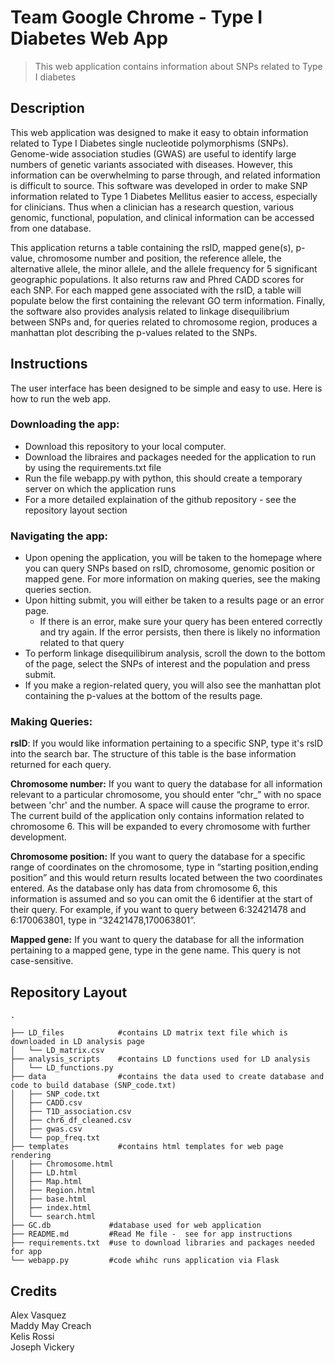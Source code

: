 # Team Google Chrome - Type I Diabetes Web App
> This web application contains information about SNPs related to Type I diabetes 

## Description 

This web application was designed to make it easy to obtain information related to Type I Diabetes single nucleotide polymorphisms (SNPs). Genome-wide association studies (GWAS) are useful to identify large numbers of genetic variants associated with diseases. However, this information can be overwhelming to parse through, and related information is difficult to source. This software was developed in order to make SNP information related to Type 1 Diabetes Mellitus easier to access, especially for clinicians. Thus when a clinician has a research question, various genomic, functional, population, and clinical information can be accessed from one database. 

This application returns a table containing the rsID, mapped gene(s), p-value, chromosome number and position, the reference allele, the alternative allele, the minor allele, and the allele frequency for 5 significant geographic populations. It also returns raw and Phred CADD scores for each SNP. For each mapped gene associated with the rsID, a table will populate below the first containing the relevant GO term information. Finally, the software also provides analysis related to linkage disequilibrium between SNPs and, for queries related to chromosome region, produces a manhattan plot describing the p-values related to the SNPs.

## Instructions

The user interface has been designed to be simple and easy to use. Here is how to run the web app.

### Downloading the app: 

- Download this repository to your local computer. 
- Download the libraires and packages needed for the application to run by using the requirements.txt file 
- Run the file webapp.py with python, this should create a temporary server on which the application runs 
- For a more detailed explaination of the github repository - see the repository layout section

### Navigating the app: 

- Upon opening the application, you will be taken to the homepage where you can query SNPs based on rsID, chromosome, genomic position or mapped gene. For more information on making queries, see the making queries section. 
- Upon hitting submit, you will either be taken to a results page or an error page. 
  - If there is an error, make sure your query has been entered correctly and try again. If the error persists, then there is likely no information related to that query 
- To perform linkage disequilibirum analysis, scroll the down to the bottom of the page, select the SNPs of interest and the population and press submit. 
- If you make a region-related query, you will also see the manhattan plot containing the p-values at the bottom of the results page. 

### Making Queries:

**rsID**: If you would like information pertaining to a specific SNP, type it's rsID into the search bar. The structure of this table is the base information returned for each query. 

**Chromosome number:** If you want to query the database for all information relevant to a particular chromosome, you should enter “chr_” with no space between 'chr' and the number. A space will cause the programe to error. The current build of the application only contains information related to chromosome 6. This will be expanded to every chromosome with further development.

**Chromosome position:** If you want to query the database for a specific range of coordinates on the chromosome, type in “starting position,ending position” and this would return results located between the two coordinates entered. As the database only has data from chromosome 6, this information is assumed and so you can omit the 6 identifier at the start of their query. For example, if you want to query between 6:32421478 and 6:170063801, type in “32421478,170063801”. 

**Mapped gene:** If you want to query the database for all the information pertaining to a mapped gene, type in the gene name. This query is not case-sensitive.  

## Repository Layout ##
```
.

├── LD_files            #contains LD matrix text file which is downloaded in LD analysis page
│   └── LD_matrix.csv
├── analysis_scripts    #contains LD functions used for LD analysis
│   └── LD_functions.py
├── data                #contains the data used to create database and code to build database (SNP_code.txt)
│   ├── SNP_code.txt
│   ├── CADD.csv
│   ├── T1D_association.csv
│   ├── chr6_df_cleaned.csv
│   ├── gwas.csv
│   └── pop_freq.txt
├── templates           #contains html templates for web page rendering
│   ├── Chromosome.html
│   ├── LD.html
│   ├── Map.html
│   ├── Region.html
│   ├── base.html
│   ├── index.html
│   └── search.html
├── GC.db             #database used for web application
├── README.md         #Read Me file -  see for app instructions
├── requirements.txt  #use to download libraries and packages needed for app
└── webapp.py         #code whihc runs application via Flask
```

## Credits ##
Alex Vasquez <br>
Maddy May Creach <br>
Kelis Rossi <br>
Joseph Vickery <br>

